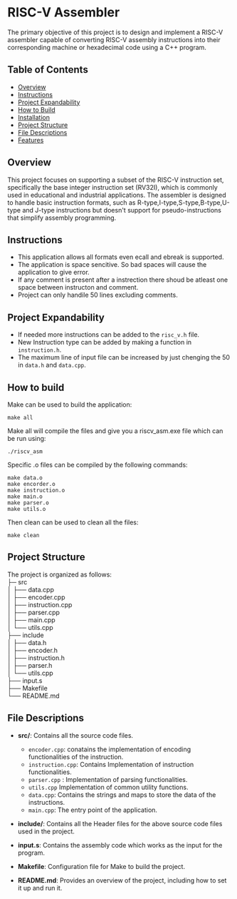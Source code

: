 # RISC-V Assembler

The primary objective of this project is to design and implement a RISC-V assembler capable of converting RISC-V assembly instructions into their corresponding machine or hexadecimal code using a C++ program.

## Table of Contents

- [Overview](#overview)
- [Instructions](#instructions)
- [Project Expandability](#project-expandability)
- [How to Build](#how-to-build)
- [Installation](#Installation)
- [Project Structure](#project-structure)
- [File Descriptions](#file-descriptions)
- [Features](#features)

## Overview

This project focuses on supporting a subset of the RISC-V instruction set, specifically the base integer instruction set (RV32I), which is commonly used in educational and industrial applications. The assembler is designed to handle basic instruction formats, such as R-type,I-type,S-type,B-type,U-type and J-type instructions but doesn't support for pseudo-instructions that simplify assembly programming.

## Instructions

- This application allows all formats even ecall and ebreak is supported.
- The application is space sencitive. So bad spaces will cause the application to give error.
- If any comment is present after a instrection there shoud be atleast one space between instructon and comment.
- Project can only handile 50 lines excluding comments.

## Project Expandability

- If needed more instructions can be added to the `risc_v.h` file.
- New Instruction type can be added by making a function in `instruction.h`.
- The maximum line of input file can be increased by just chenging the 50 in `data.h` and `data.cpp`.

## How to build

Make can be used to build the application:

```console
make all
```

Make all will compile the files and give you a riscv_asm.exe file which can be run using:

```console
./riscv_asm
```

Specific .o files can be compiled by the following commands:

```console
make data.o
make encorder.o
make instruction.o
make main.o
make parser.o
make utils.o
```

Then clean can be used to clean all the files:

```console
make clean
```

## Project Structure

The project is organized as follows:\
├─ src\
│ ├── data.cpp \
│ ├── encoder.cpp \
│ ├── instruction.cpp \
│ ├── parser.cpp \
│ ├── main.cpp \
│ └── utils.cpp \
├── include \
│ ├── data.h \
│ ├── encoder.h \
│ ├── instruction.h \
│ ├── parser.h \
│ └── utils.cpp \
├── input.s \
├── Makefile \
└── README.md

## File Descriptions

- **src/**: Contains all the source code files.

  - `encoder.cpp`: conatains the implementation of encoding functionalities of the instruction.
  - `instruction.cpp`: Contains Implementation of instruction functionalities.
  - `parser.cpp` : Implementation of parsing functionalities.
  - `utils.cpp` Implementation of common utility functions.
  - `data.cpp`: Contains the strings and maps to store the data of the instructions.
  - `main.cpp`: The entry point of the application.

- **include/**: Contains all the Header files for the above source code files used in the project.

- **input.s**: Contains the assembly code which works as the input for the program.

- **Makefile**: Configuration file for Make to build the project.

- **README.md**: Provides an overview of the project, including how to set it up and run it.
